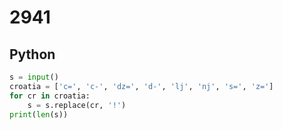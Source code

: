 # 2941

## Python

```python
s = input()
croatia = ['c=', 'c-', 'dz=', 'd-', 'lj', 'nj', 's=', 'z=']
for cr in croatia:
    s = s.replace(cr, '!')
print(len(s))
```
